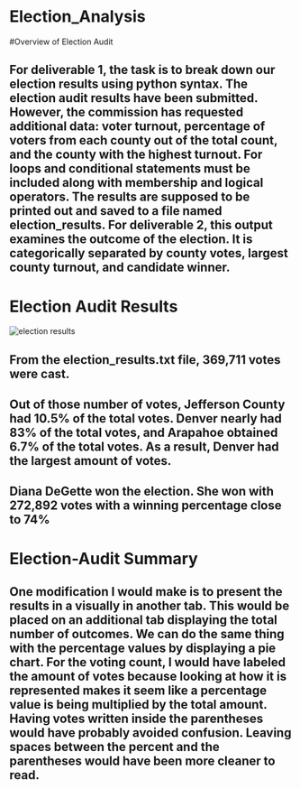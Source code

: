 # Election_Analysis
#Overview of Election Audit
##  For deliverable 1, the task is to break down our election results using python syntax. The election audit results have been submitted. However, the commission has requested additional data: voter turnout, percentage of voters from each county out of the total count, and the county with the highest turnout. For loops and conditional statements must be included along with membership and logical operators. The results are supposed to be printed out and saved to a file named election_results. For deliverable 2, this output examines the outcome of the election. It is categorically separated by county votes, largest county turnout, and candidate winner. 
# Election Audit Results
![election results](https://user-images.githubusercontent.com/89429991/177657107-73db4e6c-a10c-4949-a7a6-1b5935284680.PNG)
## From the election_results.txt file, 369,711 votes were cast.
## Out of those number of votes, Jefferson County had 10.5% of the total votes. Denver nearly had 83% of the total votes, and Arapahoe obtained 6.7% of the total votes. As a result, Denver had the largest amount of votes. 
## Diana DeGette won the election. She won with 272,892 votes with a winning percentage close to 74%
# Election-Audit Summary
## One modification I would make is to present the results in a visually in another tab. This would be placed on an additional tab displaying the total number of outcomes. We can do the same thing with the percentage values by displaying a pie chart. For the voting count, I would have labeled the amount of votes because looking at how it is represented makes it seem like a percentage value is being multiplied by the total amount. Having votes written inside the parentheses would have probably avoided confusion. Leaving spaces between the percent and the parentheses would have been more cleaner to read.
